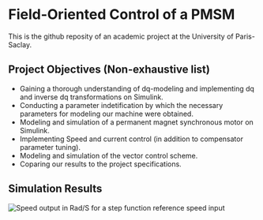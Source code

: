 # Field-Oriented Control of a PMSM
This is the github reposity of an academic project at the University of Paris-Saclay.

## Project Objectives (Non-exhaustive list)
- Gaining a thorough understanding of dq-modeling and implementing dq and inverse dq transformations on Simulink.
- Conducting a parameter indetification by which the necessary parameters for modeling our machine were obtained.
- Modeling and simulation of a permanent magnet synchronous motor on Simulink.
- Implementing Speed and current control (in addition to compensator parameter tuning).
- Modeling and simulation of the vector control scheme.
- Coparing our results to the project specifications.
## Simulation Results
![Speed output in Rad/S for a step function reference speed input](https://github.com/AHZ456/Field-Oriented-Control-of-a-PMSM/assets/83831043/faff4213-9222-4b57-b7c8-2e73739daf03)
